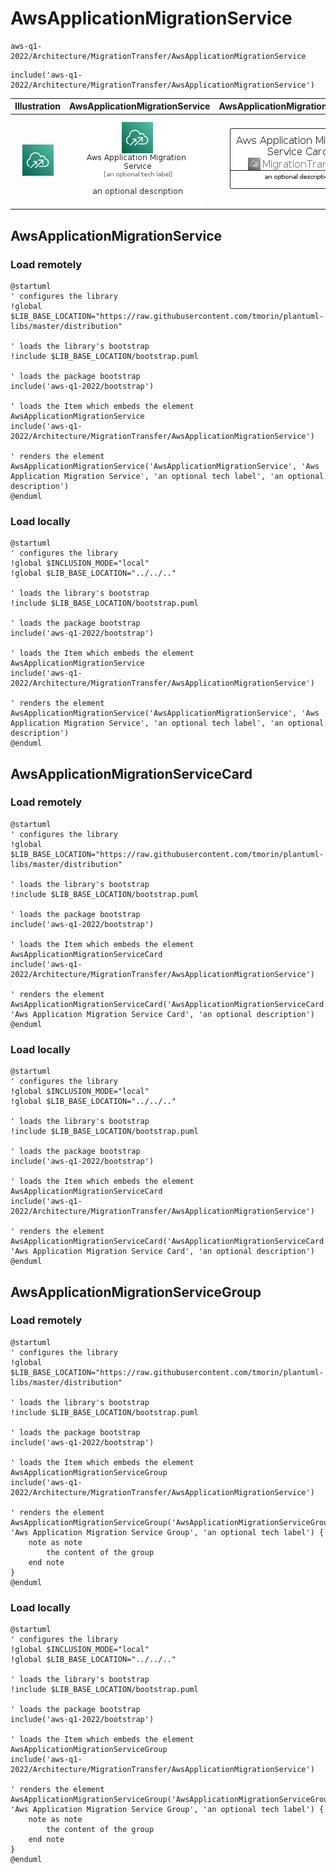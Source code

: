 # AwsApplicationMigrationService


```text
aws-q1-2022/Architecture/MigrationTransfer/AwsApplicationMigrationService
```

```text
include('aws-q1-2022/Architecture/MigrationTransfer/AwsApplicationMigrationService')
```



| Illustration | AwsApplicationMigrationService | AwsApplicationMigrationServiceCard | AwsApplicationMigrationServiceGroup |
| :---: | :---: | :---: | :---: |
| ![illustration for Illustration](../../../aws-q1-2022/Architecture/MigrationTransfer/AwsApplicationMigrationService.png) | ![illustration for AwsApplicationMigrationService](../../../aws-q1-2022/Architecture/MigrationTransfer/AwsApplicationMigrationService.Local.png) | ![illustration for AwsApplicationMigrationServiceCard](../../../aws-q1-2022/Architecture/MigrationTransfer/AwsApplicationMigrationServiceCard.Local.png) | ![illustration for AwsApplicationMigrationServiceGroup](../../../aws-q1-2022/Architecture/MigrationTransfer/AwsApplicationMigrationServiceGroup.Local.png) |




## AwsApplicationMigrationService

### Load remotely
```plantuml
@startuml
' configures the library
!global $LIB_BASE_LOCATION="https://raw.githubusercontent.com/tmorin/plantuml-libs/master/distribution"

' loads the library's bootstrap
!include $LIB_BASE_LOCATION/bootstrap.puml

' loads the package bootstrap
include('aws-q1-2022/bootstrap')

' loads the Item which embeds the element AwsApplicationMigrationService
include('aws-q1-2022/Architecture/MigrationTransfer/AwsApplicationMigrationService')

' renders the element
AwsApplicationMigrationService('AwsApplicationMigrationService', 'Aws Application Migration Service', 'an optional tech label', 'an optional description')
@enduml
```

### Load locally
```plantuml
@startuml
' configures the library
!global $INCLUSION_MODE="local"
!global $LIB_BASE_LOCATION="../../.."

' loads the library's bootstrap
!include $LIB_BASE_LOCATION/bootstrap.puml

' loads the package bootstrap
include('aws-q1-2022/bootstrap')

' loads the Item which embeds the element AwsApplicationMigrationService
include('aws-q1-2022/Architecture/MigrationTransfer/AwsApplicationMigrationService')

' renders the element
AwsApplicationMigrationService('AwsApplicationMigrationService', 'Aws Application Migration Service', 'an optional tech label', 'an optional description')
@enduml
```

## AwsApplicationMigrationServiceCard

### Load remotely
```plantuml
@startuml
' configures the library
!global $LIB_BASE_LOCATION="https://raw.githubusercontent.com/tmorin/plantuml-libs/master/distribution"

' loads the library's bootstrap
!include $LIB_BASE_LOCATION/bootstrap.puml

' loads the package bootstrap
include('aws-q1-2022/bootstrap')

' loads the Item which embeds the element AwsApplicationMigrationServiceCard
include('aws-q1-2022/Architecture/MigrationTransfer/AwsApplicationMigrationService')

' renders the element
AwsApplicationMigrationServiceCard('AwsApplicationMigrationServiceCard', 'Aws Application Migration Service Card', 'an optional description')
@enduml
```

### Load locally
```plantuml
@startuml
' configures the library
!global $INCLUSION_MODE="local"
!global $LIB_BASE_LOCATION="../../.."

' loads the library's bootstrap
!include $LIB_BASE_LOCATION/bootstrap.puml

' loads the package bootstrap
include('aws-q1-2022/bootstrap')

' loads the Item which embeds the element AwsApplicationMigrationServiceCard
include('aws-q1-2022/Architecture/MigrationTransfer/AwsApplicationMigrationService')

' renders the element
AwsApplicationMigrationServiceCard('AwsApplicationMigrationServiceCard', 'Aws Application Migration Service Card', 'an optional description')
@enduml
```

## AwsApplicationMigrationServiceGroup

### Load remotely
```plantuml
@startuml
' configures the library
!global $LIB_BASE_LOCATION="https://raw.githubusercontent.com/tmorin/plantuml-libs/master/distribution"

' loads the library's bootstrap
!include $LIB_BASE_LOCATION/bootstrap.puml

' loads the package bootstrap
include('aws-q1-2022/bootstrap')

' loads the Item which embeds the element AwsApplicationMigrationServiceGroup
include('aws-q1-2022/Architecture/MigrationTransfer/AwsApplicationMigrationService')

' renders the element
AwsApplicationMigrationServiceGroup('AwsApplicationMigrationServiceGroup', 'Aws Application Migration Service Group', 'an optional tech label') {
    note as note
        the content of the group
    end note
}
@enduml
```

### Load locally
```plantuml
@startuml
' configures the library
!global $INCLUSION_MODE="local"
!global $LIB_BASE_LOCATION="../../.."

' loads the library's bootstrap
!include $LIB_BASE_LOCATION/bootstrap.puml

' loads the package bootstrap
include('aws-q1-2022/bootstrap')

' loads the Item which embeds the element AwsApplicationMigrationServiceGroup
include('aws-q1-2022/Architecture/MigrationTransfer/AwsApplicationMigrationService')

' renders the element
AwsApplicationMigrationServiceGroup('AwsApplicationMigrationServiceGroup', 'Aws Application Migration Service Group', 'an optional tech label') {
    note as note
        the content of the group
    end note
}
@enduml
```

